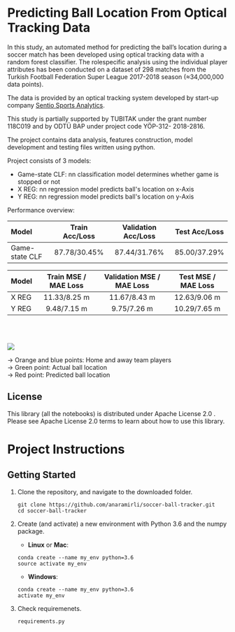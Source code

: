 # Predicting Ball Location From Optical Tracking Data

In this study, an automated method for predicting the ball’s location during a soccer match has been developed using
optical tracking data with a random forest classifier. The rolespecific analysis using the individual player attributes has been
conducted on a dataset of 298 matches from the Turkish Football Federation Super League 2017-2018 season (≈34,000,000 data
points).


The data is provided by an optical  tracking  system  developed  by start-up  company [Sentio  Sports  Analytics](https://sentiosports.com/).

This study is partially supported by TUBITAK under the grant number 118C019 and by ODTÜ BAP under project code YÖP-312- 2018-2816.

The project contains data analysis, features construction, model development and testing files written using python.

Project consists of 3 models:
* Game-state CLF: nn classification model determines whether game is stopped or not
* X REG: nn regression model predicts ball's location on x-Axis
* Y REG: nn regression model predicts ball's location on y-Axis

Performance overview:

| Model | Train Acc/Loss | Validation Acc/Loss | Test Acc/Loss
| :--- | :---: | :---: | :---: 
| Game-state CLF | 87.78/30.45% | 87.44/31.76% | 85.00/37.29%


| Model | Train MSE / MAE Loss | Validation MSE / MAE Loss | Test MSE / MAE Loss
| :--- | :---: | :---: | :---: 
| X REG | 11.33/8.25 m | 11.67/8.43 m | 12.63/9.06 m
| Y REG | 9.48/7.15 m | 9.75/7.26 m | 10.29/7.65 m

</br>
</br>

![](https://github.com/anaramirli/predict-soccer-ball-location/blob/master/assets/sample.gif)

-> Orange and blue points: Home and away team players</br>
-> Green point: Actual ball location</br>
-> Red point: Predicted ball location</br>


## License
This library (all the notebooks) is distributed under Apache License 2.0 . Please see Apache License 2.0 terms to learn about how to use this library.


# Project Instructions

## Getting Started

1. Clone the repository, and navigate to the downloaded folder.

    ```
    git clone https://github.com/anaramirli/soccer-ball-tracker.git
    cd soccer-ball-tracker
    ```
    
2. Create (and activate) a new environment with Python 3.6 and the numpy package.

    * **Linux** or **Mac**:
    ```
    conda create --name my_env python=3.6
    source activate my_env
    ```
    
    * **Windows**:
    
    ```
    conda create --name my_env python=3.6
    activate my_env
    ```

3. Check requiremenets.
    ```
    requirements.py
    ```
